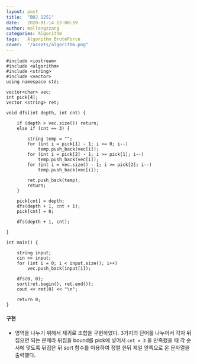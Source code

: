 ```yaml
---
layout: post
title:  "BOJ 1251"
date:   2020-01-14 13:00:59
author: mollangzzang
categories: Algorithm
tags:	Algorithm BruteForce
cover:  "/assets/algorithm.png"
---
```


```
#include <iostream>
#include <algorithm>
#include <string>
#include <vector>
using namespace std;

vector<char> vec;
int pick[4];
vector <string> ret;

void dfs(int depth, int cnt) {

	if (depth > vec.size()) return;
	else if (cnt == 3) {

		string temp = "";
		for (int i = pick[1] - 1; i >= 0; i--) 
			temp.push_back(vec[i]);
		for (int i = pick[2] - 1; i >= pick[1]; i--)
			temp.push_back(vec[i]);
		for (int i = vec.size() - 1; i >= pick[2]; i--)
			temp.push_back(vec[i]);
		
		ret.push_back(temp);
		return;
	}

	pick[cnt] = depth;
	dfs(depth + 1, cnt + 1);
	pick[cnt] = 0;

	dfs(depth + 1, cnt);

}

int main() {

	string input;
	cin >> input;
	for (int i = 0; i < input.size(); i++)
		vec.push_back(input[i]);

	dfs(0, 0);
	sort(ret.begin(), ret.end());
	cout << ret[0] << "\n";

	return 0;
}
```

#### 구현

- 영역을 나누기 위해서 재귀로 조합을 구현하였다. 3가지의 단어를 나누어서 각자 뒤집으면 되는 문제라 뒤집을 bound를 pick에 넣어서 `cnt = 3` 을 만족했을 때 각 순서에 맞도록 뒤집은 뒤 sort 함수를 이용하여 정렬 한뒤 제일 앞쪽으로 온 문자열을 출력했다.